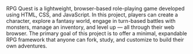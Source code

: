 RPG Quest is a lightweight, browser-based role-playing game developed using HTML, CSS, and JavaScript. 
In this project, players can create a character, explore a fantasy world, engage in turn-based battles with monsters, manage an inventory, and level up — all through their web browser. 
The primary goal of this project is to offer a minimal, expandable RPG framework that anyone can fork, study, and customize to build their own adventures.
